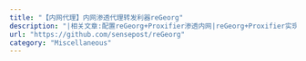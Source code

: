 ```yaml
---
title: "【内网代理】内网渗透代理转发利器reGeorg"
description: "|相关文章:配置reGeorg+Proxifier渗透内网|reGeorg+Proxifier实现内网sock5代理|内网渗透之reGeorg+Proxifier|reGeorg+Proxifier使用"
url: "https://github.com/sensepost/reGeorg"
category: "Miscellaneous"
---
```

